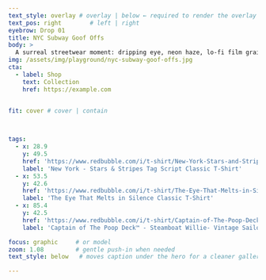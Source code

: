 ```yaml
---
text_style: overlay # overlay | below ← required to render the overlay block
text_pos: right        # left | right
eyebrow: Drop 01
title: NYC Subway Goof Offs
body: >
  A surreal streetwear moment: dripping eye, neon haze, lo-fi film grain…
img: /assets/img/playground/nyc-subway-goof-offs.jpg
cta:
  - label: Shop
    text: Collection
    href: https://example.com

    
fit: cover # cover | contain



tags:
  - x: 28.9
    y: 49.5
    href: 'https://www.redbubble.com/i/t-shirt/New-York-Stars-and-Stripes-Tag-Script-by-studioRich/116862448.IJ6L0'
    label: 'New York - Stars & Stripes Tag Script Classic T-Shirt'
  - x: 53.5
    y: 42.6
    href: 'https://www.redbubble.com/i/t-shirt/The-Eye-That-Melts-in-Silence-by-studioRich/173201450.XNZKR'
    label: 'The Eye That Melts in Silence Classic T-Shirt'
  - x: 85.4
    y: 42.5
    href: 'https://www.redbubble.com/i/t-shirt/Captain-of-The-Poop-Deck-Steamboat-Willie-Vintage-Sailor-by-studioRich/157116076.240QL'
    label: 'Captain of The Poop Deck™ - Steamboat Willie- Vintage Sailor Classic T-Shirt'

focus: graphic     # or model
zoom: 1.08         # gentle push-in when needed
text_style: below   # moves caption under the hero for a cleaner gallery vibe

---
```


